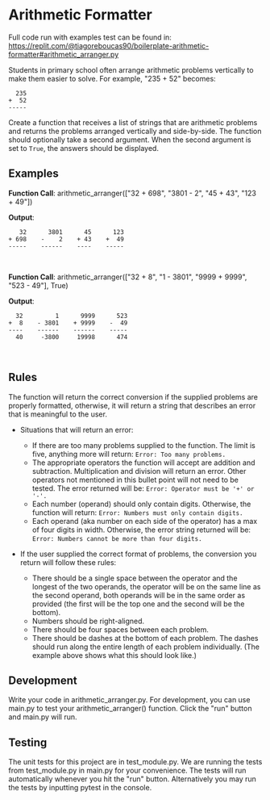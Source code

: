 # Arithmetic Formatter

Full code run with examples test can be found in: https://replit.com/@tiagoreboucas90/boilerplate-arithmetic-formatter#arithmetic_arranger.py

Students in primary school often arrange arithmetic problems vertically to make them easier to solve. For example, "235 + 52" becomes:
```text
  235
+  52
-----
```

Create a function that receives a list of strings that are arithmetic problems and returns the problems arranged vertically and side-by-side. The function should optionally take a second argument. When the second argument is set to `True`, the answers should be displayed.

## Examples
**Function Call**: arithmetic_arranger(["32 + 698", "3801 - 2", "45 + 43", "123 + 49"])

**Output**:
```text
   32      3801      45      123
+ 698    -    2    + 43    +  49
-----    ------    ----    -----
```
<br/>

**Function Call**: arithmetic_arranger(["32 + 8", "1 - 3801", "9999 + 9999", "523 - 49"], True)

**Output**:
```text
  32         1      9999      523
+  8    - 3801    + 9999    -  49
----    ------    ------    -----
  40     -3800     19998      474
```
<br/>

## Rules
The function will return the correct conversion if the supplied problems are properly formatted, otherwise, it will return a string that describes an error that is meaningful to the user.

- Situations that will return an error:
    - If there are too many problems supplied to the function. The limit is five, anything more will return: `Error: Too many problems.`
    - The appropriate operators the function will accept are addition and subtraction. Multiplication and division will return an error. Other operators not mentioned in this bullet point will not need to be tested. The error returned will be: `Error: Operator must be '+' or '-'.`
    - Each number (operand) should only contain digits. Otherwise, the function will return: `Error: Numbers must only contain digits.`
    - Each operand (aka number on each side of the operator) has a max of four digits in width. Otherwise, the error string returned will be: `Error: Numbers cannot be more than four digits.`

- If the user supplied the correct format of problems, the conversion you return will follow these rules:
    - There should be a single space between the operator and the longest of the two operands, the operator will be on the same line as the second operand, both operands will be in the same order as provided (the first will be the top one and the second will be the bottom).
    - Numbers should be right-aligned.
    - There should be four spaces between each problem.
    - There should be dashes at the bottom of each problem. The dashes should run along the entire length of each problem individually. (The example above shows what this should look like.)

## Development
Write your code in arithmetic_arranger.py. For development, you can use main.py to test your arithmetic_arranger() function. Click the "run" button and main.py will run.

## Testing
The unit tests for this project are in test_module.py. We are running the tests from test_module.py in main.py for your convenience. The tests will run automatically whenever you hit the "run" button. Alternatively you may run the tests by inputting pytest in the console.
